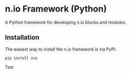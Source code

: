 # n.io Framework (Python)

A Python framework for developing n.io blocks and modules.

## Installation

The easiest way to install the n.io framework is via PyPI.

```
pip install nio
```

Test
